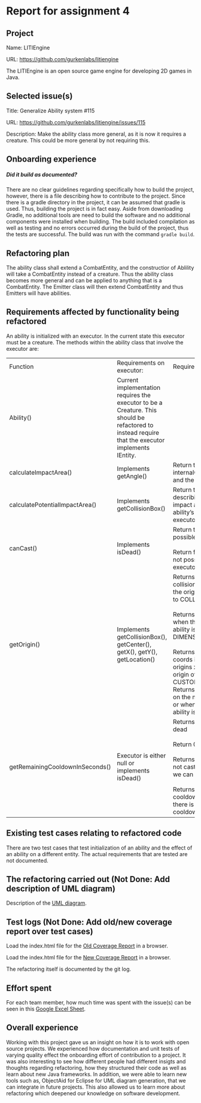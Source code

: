 # Report for assignment 4

## Project

Name: LITIEngine

URL: https://github.com/gurkenlabs/litiengine

The LITIEngine is an open source game engine for developing 2D games in Java.

## Selected issue(s)

Title: Generalize Ability system #115 

URL: https://github.com/gurkenlabs/litiengine/issues/115
    
Description: Make the ability class more general, as it is now it requires a creature. This could be more general by not requiring this.


## Onboarding experience

##### Did it build as documented?
There are no clear guidelines regarding specifically how to build the project, however, there is a file describing how to contribute to the project. Since there is a gradle directory in the project, it can be assumed that gradle is used. Thus, building the project is in fact easy. Aside from downloading Gradle, no additional tools are need to build the software and no additional components were installed when building. The build included compilation as well as testing and no errors occurred during the build of the project, thus the tests are successful. The build was run with the command `gradle build`.

## Refactoring plan
The ability class shall extend a CombatEntity, and the constructior of Ablility will take a CombatEntity instead of a creature. Thus the ability class becomes more general and can be applied to anything that is a CombatEntity. The Emitter class will then extend CombatEntity and thus Emitters will have abilities.

## Requirements affected by functionality being refactored
An ability is initialized with an executor. In the current state this executor must be a creature. The methods within the ability class that involve the executor are:

<table>
  <tr>
    <td>Function</td>
    <td>Requirements on executor: </td>
    <td>Requirements for testing:</td>
  </tr>
  <tr>
    <td>Ability()</td>
    <td>Current implementation requires the executor to be a Creature. This should be refactored to instead require that the executor implements IEntity.</td>
    <td></td>
  </tr>
  <tr>
    <td>calculateImpactArea()</td>
    <td>Implements getAngle()</td>
    <td>Return the Shape given by internalCalculateImpactArea and the angle</td>
  </tr>
  <tr>
    <td>calculatePotentialImpactArea()</td>
    <td>Implements getCollisionBox()</td>
    <td>Return the Ellipse2D describing the potential impact area given by the ability’s range and the executors collision box</td>
  </tr>
  <tr>
    <td>canCast()</td>
    <td>Implements isDead()<br></td>
    <td>Return true when casting is possible for the executor<br><br>Return false when casting is not possible for the executor</td>
  </tr>
  <tr>
    <td>getOrigin()</td>
    <td>Implements getCollisionBox(), getCenter(), getX(), getY(), getLocation()</td>
    <td>Returns executors collisionbox center when the origin of the ability is set to COLLISIONBOX_CENTER<br><br>Returns executors center when the origin of the ability is set to DIMENSION_CENTER<br><br>Returns executors x,y coords incremented with origins x,y coords when the origin of the ability is set to CUSTOM<br>Returns executor’s location on the map either by default or when the origin of the ability is set to LOCATION.<br></td>
  </tr>
  <tr>
    <td>getRemainingCooldownInSeconds()</td>
    <td>Executor is either null or  implements isDead()</td>
    <td>Returns 0 if executor is dead<br><br>Return 0 if executor is null<br><br>Returns 0 if executor can not cast (cooldown is 0 if we can cast)<br><br>Returns remaining cooldown in seconds when there is a remaining cooldown</td>
  </tr>
</table>

## Existing test cases relating to refactored code
There are two test cases that test initialization of an ability and the effect of an ability on a different entity. The actual requirements that are tested are not documented. 

## The refactoring carried out (Not Done: Add description of UML diagram)
Description of the [UML diagram](https://github.com/sashahe/litiengine/blob/issue/115/AbilitiesUML.png).

## Test logs (Not Done: Add old/new coverage report over test cases)

Load the index.html file for the [Old Coverage Report](https://github.com/sashahe/litiengine/blob/issue/115/OldTestCoverage) in a browser.

Load the index.html file for the [New Coverage Report](https://github.com/sashahe/litiengine/blob/issue/115/NewTestCoverage) in a browser.

The refactoring itself is documented by the git log.

## Effort spent

For each team member, how much time was spent with the issue(s) can be seen in this [Google Excel Sheet](https://docs.google.com/spreadsheets/d/18gE_6OkY4YIi1d2UZoZI371ZuFIf79GRooNjCFZExkg/edit?usp=sharing). 

## Overall experience

Working with this project gave us an insight on how it is to work with open source projects. We experienced how documentation and unit tests of varying quality effect the onboarding effort of contribution to a project. It was also interesting to see how different people had different insigts and thoughts regarding refactoring, how they structured their code as well as learn about new Java frameworks. In addition, we were able to learn new tools such as, ObjectAid for Eclipse for UML diagram generation, that we can integrate in future projects. This also allowed us to learn more about refactoring which deepened our knowledge on software development.
